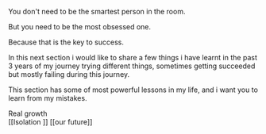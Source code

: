 You don't need to be the smartest person in the room.

But you need to be the most obsessed one.

Because that is the key to success.

In this next section i would like to share a few things i have learnt in the past 3 years of my journey trying different things, sometimes getting succeeded but mostly failing during this journey.

This section has some of most powerful lessons in my life, and i want you to learn from my mistakes.

Real growth   
[[Isolation ]]
[[our future]]
